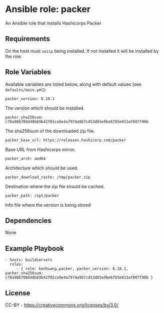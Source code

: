 Ansible role: packer
=========

An Ansible role that installs Hashicorps Packer

Requirements
------------

On the host must `unzip` being installed. If not installed it will be installed by the role.

Role Variables
--------------

Available variables are listed below, along with default values (see `defaults/main.yml`):

	packer_version: 0.10.1

The version which should be installed.

	packer_sha256sum: c78a986708d48b69b42f02ca9e4a7974a9b7c453d65e9be6785e013af08ff90b

The sha256sum of the downloaded zip file.

	packer_base_url: https://releases.hashicorp.com/packer

Base URL from Hashicorps mirror.

	packer_arch: amd64

Architecture which should be used.

	packer_download_cache: /tmp/packer.zip

Destination where the zip file should be cached.

	packer_path: /opt/packer

Info file where the version is being stored

Dependencies
------------

None

Example Playbook
----------------

    - hosts: buildservers
      roles:
         - { role: kenhuang.packer, packer_version: 0.10.1, packer_sha256sum: c78a986708d48b69b42f02ca9e4a7974a9b7c453d65e9be6785e013af08ff90b }

License
-------

CC-BY - https://creativecommons.org/licenses/by/3.0/


